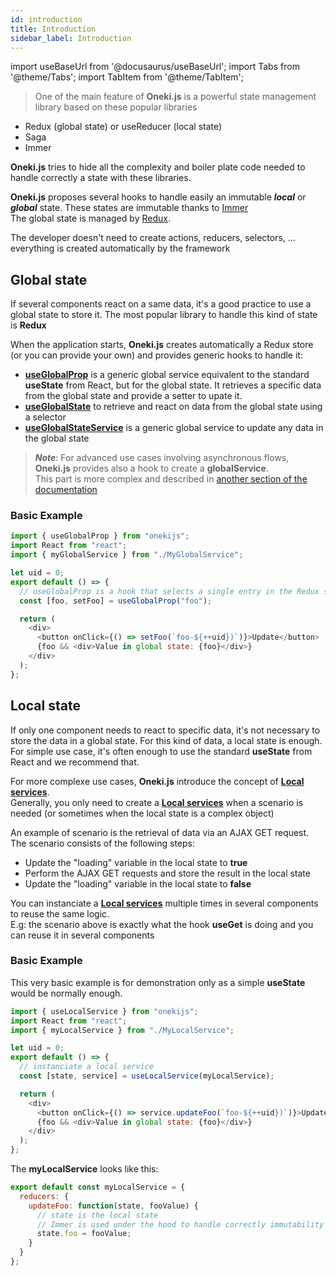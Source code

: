 ```yaml
---
id: introduction
title: Introduction
sidebar_label: Introduction
---
```

import useBaseUrl from '@docusaurus/useBaseUrl';
import Tabs from '@theme/Tabs';
import TabItem from '@theme/TabItem';

> One of the main feature of **Oneki.js** is a powerful state management library based on these popular libraries
- Redux (global state) or useReducer (local state)
- Saga
- Immer

**Oneki.js** tries to hide all the complexity and boiler plate code needed to handle correctly a state with these libraries.

**Oneki.js** proposes several hooks to handle easily an immutable ***local*** or  ***global*** state. These states are immutable thanks to [Immer](https://immerjs.github.io/immer/docs/introduction)<br/>
The global state is managed by [Redux](https://redux.js.org/introduction/getting-started).

The developer doesn't need to create actions, reducers, selectors, ... everything is created automatically by the framework

## Global state
If several components react on a same data, it's a good practice to use a global state to store it. The most popular library to handle this kind of state is **Redux**

When the application starts, **Oneki.js** creates automatically a Redux store (or you can provide your own) and provides generic hooks to handle it:
- **[useGlobalProp](./global-state)** is a generic global service equivalent to the standard **useState** from React, but for the global state. It retrieves a specific data from the global state and provide a setter to upate it.
- **[useGlobalState](./global-state)** to retrieve and react on data from the global state using a selector
- **[useGlobalStateService](./global-state)** is a generic global service to update any data in the global state

> ***Note***: For advanced use cases involving asynchronous flows, **Oneki.js** provides also a hook to create a **globalService**.<br/>This part is more complex and described in [another section of the documentation](../service/global-service)

### Basic Example

```javascript
import { useGlobalProp } from "onekijs";
import React from "react";
import { myGlobalService } from "./MyGlobalService";

let uid = 0;
export default () => {
  // useGlobalProp is a hook that selects a single entry in the Redux state
  const [foo, setFoo] = useGlobalProp("foo");

  return (
    <div>
      <button onClick={() => setFoo(`foo-${++uid})`)}>Update</button>
      {foo && <div>Value in global state: {foo}</div>}
    </div>
  );
};
```

## Local state
If only one component needs to react to specific data, it's not necessary to store the data in a global state. For this kind of data, a local state is enough.<br/>
For simple use case, it's often enough to use the standard **useState** from React and we recommend that.

For more complexe use cases, **Oneki.js** introduce the concept of **[Local services](./local-state)**. <br/>
Generally, you only need to create a **[Local services](./local-state)** when a scenario is needed (or sometimes when the local state is a complex object)

An example of scenario is the retrieval of data via an AJAX GET request. The scenario consists of the following steps:
- Update the "loading" variable in the local state to **true**
- Perform the AJAX GET requests and store the result in the local state
- Update the "loading" variable in the local state to **false**

You can instanciate a **[Local services](./local-state)** multiple times in several components to reuse the same logic.<br/>
E.g: the scenario above is exactly what the hook **useGet** is doing and you can reuse it in several components

### Basic Example
This very basic example is for demonstration only as a simple **useState** would be normally enough.
```javascript
import { useLocalService } from "onekijs";
import React from "react";
import { myLocalService } from "./MyLocalService";

let uid = 0;
export default () => {
  // instanciate a local service
  const [state, service] = useLocalService(myLocalService);

  return (
    <div>
      <button onClick={() => service.updateFoo(`foo-${++uid})`)}>Update</button>
      {foo && <div>Value in global state: {foo}</div>}
    </div>
  );
};
```

The **myLocalService** looks like this:

```javascript
export default const myLocalService = {
  reducers: {
    updateFoo: function(state, fooValue) {
      // state is the local state
      // Immer is used under the hood to handle correctly immutability
      state.foo = fooValue;
    }
  }
};
```
